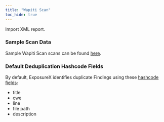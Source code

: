 ```yaml
---
title: "Wapiti Scan"
toc_hide: true
---
```

Import XML report.

### Sample Scan Data
Sample Wapiti Scan scans can be found [here](https://github.com/ExposureX/django-ExposureX/tree/master/unittests/scans/wapiti).

### Default Deduplication Hashcode Fields
By default, ExposureX identifies duplicate Findings using these [hashcode fields](https://docs.exposurex.com/en/working_with_findings/finding_deduplication/about_deduplication/):

- title
- cwe
- line
- file path
- description
